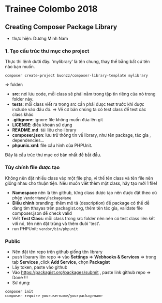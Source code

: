 # Trainee Colombo 2018
## Creating Composer Package Library
- thực hiện: Dương Minh Nam  

### 1. Tạo cấu trúc thư mục cho project  
Thực thi lệnh dưới đây. 'mylibrary' là tên chung, thay thế bằng bất cứ tên nào bạn muốn.
```
composer create-project buonzz/composer-library-template mylibrary
```
=> folder: 

- **src**: nơi lưu code, mỗi class sẽ phải nằm trong tập tin riêng của nó trong folder này.  
- **tests**: mỗi class viết ra trong src cần phải đưọc test trước khi được include vào đâu đó. => Về cơ bản chúng ta có test class để test các class khác 
- **.gitignore**: ignore file không muốn đưa lên git  
- **LICENSE**: điều khoản sử dụng  
- **README.md**: tài liệu cho library  
- **composer.json**: lưu trữ thông tin về library, như tên package, tác gỉa , dependencies...  
- **phpunix.xml**: file cấu hình của PHPUnit.  

Đây là cấu trúc thư mục cơ bản nhất để bắt đầu.

### Tùy chính file được tạo  
Không nên đặt nhiều class vào một file php, vì thế tên class và tên file nên giống nhau cho thuận tiện. Nếu muốn viết thêm một class, hãy tạo mới 1 file!  

- **Namespace** nên là tên github, từng class được tạo nên được đặt theo cú pháp `VendorName\PackageName` 
- **Điều chính** branding: thêm mô tả (description) để package có thể dễ dàng tìm tthayas trên packagist.org, thêm tên tác gỉa, validate file composer.json để check valid  
- Viết **Test Class**: mỗi class trong src folder nên nên có test class liên kết với nó, tên nên đặt trùng và thêm đuôi 'test'.  
- run PHPUnit: `vendor/bin/phpunit` 

### Public  
- Nên đặt tên repo trên  github giống tên library  
- push libarary lên repo => vào **Settings** => **Webhooks & Services** => trong tab **Services** ,click **Add Service**, chọn **Packagist**  
- Lấy token, paste vào github
- Vào https://packagist.org/packages/submit , paste link github repo
=> Done !!!
- Sử dụng:
```
composer init
composer require yourusername/yourpackagename
```
